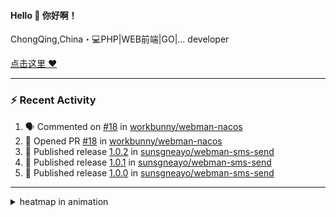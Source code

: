 
<!--
<img align="right" width="320" src="https://github-readme-stats.vercel.app/api?username=sunsgneayo&show_icons=true&text_color=24292e&bg_color=f7f4ed&hide_title=false" />
-->

#### Hello 👋 你好啊！

ChongQing,China・💻PHP|WEB前端|GO|... developer 


[点击这里 :heart:](https://github.com/sunsgneayo)


---

### :zap: Recent Activity
<!--START_SECTION:activity-->
1. 🗣 Commented on [#18](https://github.com/workbunny/webman-nacos/pull/18#issuecomment-1825264523) in [workbunny/webman-nacos](https://github.com/workbunny/webman-nacos)
2. 💪 Opened PR [#18](https://github.com/workbunny/webman-nacos/pull/18) in [workbunny/webman-nacos](https://github.com/workbunny/webman-nacos)
3. 🚀 Published release [1.0.2](https://github.com/sunsgneayo/webman-sms-send/releases/tag/1.0.2) in [sunsgneayo/webman-sms-send](https://github.com/sunsgneayo/webman-sms-send)
4. 🚀 Published release [1.0.1](https://github.com/sunsgneayo/webman-sms-send/releases/tag/1.0.1) in [sunsgneayo/webman-sms-send](https://github.com/sunsgneayo/webman-sms-send)
5. 🚀 Published release [1.0.0](https://github.com/sunsgneayo/webman-sms-send/releases/tag/1.0.0) in [sunsgneayo/webman-sms-send](https://github.com/sunsgneayo/webman-sms-send)
<!--END_SECTION:activity-->

---



<details>
<summary> heatmap in animation</summary>

[![github contribution grid snake animation](https://raw.githubusercontent.com/sunsgneayo/sunsgneayo/input/github-contribution-grid-snake.svg)](https://github.com/sunsgneayo)

</details>


<!--
 <details>

  <summary>contributions in 3D</summary>

 ![](https://raw.githubusercontent.com/sunsgneayo/sunsgneayo/profile-3d-contrib/profile-green.svg#gh-light-mode-only)
  ![](https://raw.githubusercontent.com/sunsgneayo/sunsgneayo/profile-3d-contrib/profile-night-green.svg#gh-dark-mode-only)

 </details>
 </p>
-->

